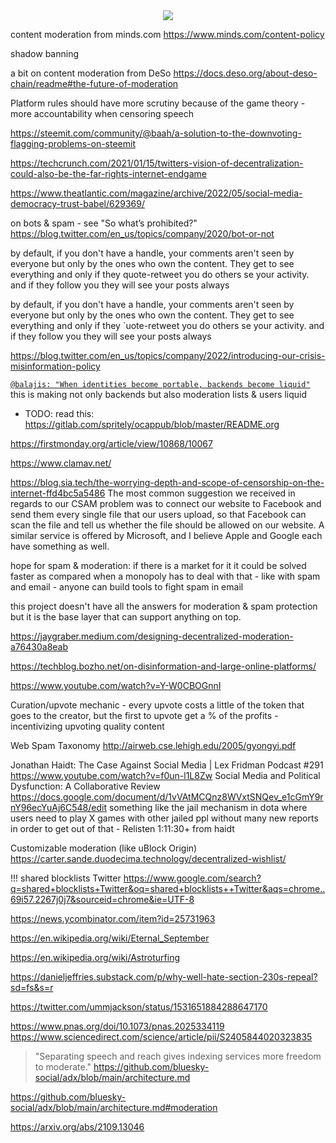 <div style="text-align: center;">
    <img src="https://png.pngitem.com/pimgs/s/207-2073499_translate-platform-from-english-to-spanish-work-in.png">
</div>


content moderation from minds.com
https://www.minds.com/content-policy

shadow banning

a bit on content moderation from DeSo
https://docs.deso.org/about-deso-chain/readme#the-future-of-moderation

Platform rules should have more scrutiny because of the game theory - more accountability when censoring speech

https://steemit.com/community/@baah/a-solution-to-the-downvoting-flagging-problems-on-steemit

https://techcrunch.com/2021/01/15/twitters-vision-of-decentralization-could-also-be-the-far-rights-internet-endgame

https://www.theatlantic.com/magazine/archive/2022/05/social-media-democracy-trust-babel/629369/

on bots & spam - see "So what’s prohibited?"
https://blog.twitter.com/en_us/topics/company/2020/bot-or-not


by default, if you don't have a handle, your comments aren't seen by everyone but only by the ones who own the content. They get to see everything and only if they quote-retweet you do others se your activity. and if they follow you they will see your posts always


by default, if you don't have a handle, your comments aren't seen by everyone but only by the ones who own the content. They get to see everything and only if they `uote-retweet you do others se your activity. and if they follow you they will see your posts always

https://blog.twitter.com/en_us/topics/company/2022/introducing-our-crisis-misinformation-policy


[`@balajis: "When identities become portable, backends become liquid"`](https://twitter.com/coconidodev/status/1504850437727571974)
this is making not only backends but also moderation lists & users liquid


- TODO: read this:
    https://gitlab.com/spritely/ocappub/blob/master/README.org

https://firstmonday.org/article/view/10868/10067

https://www.clamav.net/


https://blog.sia.tech/the-worrying-depth-and-scope-of-censorship-on-the-internet-ffd4bc5a5486
The most common suggestion we received in regards to our CSAM problem was to connect our website to Facebook and send them every single file that our users upload, so that Facebook can scan the file and tell us whether the file should be allowed on our website. A similar service is offered by Microsoft, and I believe Apple and Google each have something as well.


hope for spam & moderation: if there is a market for it it could be solved faster as compared when a monopoly has to deal with that - like with spam and email - anyone can build tools to fight spam in email


this project doesn't have all the answers for moderation & spam protection but it is the base layer that can support anything on top.

https://jaygraber.medium.com/designing-decentralized-moderation-a76430a8eab

https://techblog.bozho.net/on-disinformation-and-large-online-platforms/

https://www.youtube.com/watch?v=Y-W0CBOGnnI


Curation/upvote mechanic - every upvote costs a little of the token that goes to the creator, but the first to upvote get a % of the profits - incentivizing upvoting quality content


Web Spam Taxonomy
http://airweb.cse.lehigh.edu/2005/gyongyi.pdf

Jonathan Haidt: The Case Against Social Media | Lex Fridman Podcast #291
https://www.youtube.com/watch?v=f0un-l1L8Zw
Social Media and Political Dysfunction: A Collaborative Review
https://docs.google.com/document/d/1vVAtMCQnz8WVxtSNQev_e1cGmY9rnY96ecYuAj6C548/edit
something like the jail mechanism in dota where users need to play X games with other jailed ppl without many new reports in order to get out of that - Relisten 1:11:30+ from haidt


Customizable moderation (like uBlock Origin)
https://carter.sande.duodecima.technology/decentralized-wishlist/

!!! shared blocklists Twitter
https://www.google.com/search?q=shared+blocklists+Twitter&oq=shared+blocklists++Twitter&aqs=chrome..69i57.2267j0j7&sourceid=chrome&ie=UTF-8


https://news.ycombinator.com/item?id=25731963

https://en.wikipedia.org/wiki/Eternal_September

https://en.wikipedia.org/wiki/Astroturfing


https://danieljeffries.substack.com/p/why-well-hate-section-230s-repeal?sd=fs&s=r


https://twitter.com/ummjackson/status/1531651884288647170

https://www.pnas.org/doi/10.1073/pnas.2025334119
https://www.sciencedirect.com/science/article/pii/S2405844020323835


> "Separating speech and reach gives indexing services more freedom to moderate."
https://github.com/bluesky-social/adx/blob/main/architecture.md


https://github.com/bluesky-social/adx/blob/main/architecture.md#moderation


https://arxiv.org/abs/2109.13046

